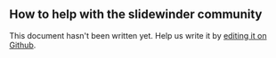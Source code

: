## How to help with the slidewinder community

This document hasn't been written yet. Help us write it by [editing it on Github](https://github.com/slidewinder/docs/tree/master/markdown).
